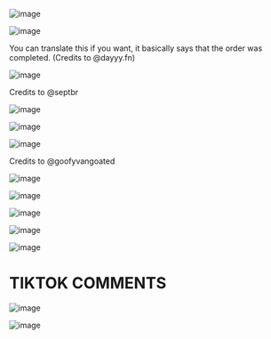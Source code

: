 ![image](https://github.com/user-attachments/assets/871eb71b-12d2-4800-a746-5f9aae08f6f8)

![image](https://github.com/user-attachments/assets/5d5f73bb-9ce0-4a6b-a1a7-e86bdab0106d)

You can translate this if you want, it basically says that the order was completed. (Credits to @dayyy.fn)

![image](https://github.com/user-attachments/assets/a17f30d4-1dcc-46c7-b964-2f868f355c7a)



Credits to @septbr

![image](https://github.com/user-attachments/assets/62daa808-3751-40b1-8c9d-73cc5d30c2b6)

![image](https://github.com/user-attachments/assets/3c5cc73b-f5a5-4cbe-90e1-0d9a28e0fe7f)

![image](https://github.com/user-attachments/assets/6c316a75-2d95-4b39-9321-c1544f51ed71)


Credits to @goofyvangoated

![image](https://github.com/user-attachments/assets/9f985a1c-7d1f-44dd-a89d-37790fb6673a)

![image](https://github.com/user-attachments/assets/05b174da-94ba-46be-bc85-85530be565ac)

![image](https://github.com/user-attachments/assets/0cd78ecf-3a6a-4597-a2fc-505aaad4b81c)

![image](https://github.com/user-attachments/assets/97d460d7-3aca-4324-935e-35e1006c336a)

![image](https://github.com/user-attachments/assets/8835e539-d953-465d-aa4e-1cbc5dbb18f5)


# TIKTOK COMMENTS

![image](https://github.com/user-attachments/assets/6bc3f479-ff4b-416b-b857-3912f73ea06a)

![image](https://github.com/user-attachments/assets/8e99761a-63eb-4f78-9a9a-ca2c22427c94)
